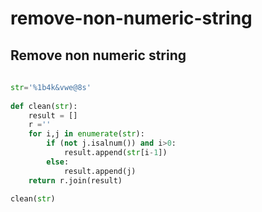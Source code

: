 # remove-non-numeric-string

  
## Remove non numeric string  
  
  
  
```python  
  
str='%1b4k&vwe@8s'  
  
def clean(str):  
	result = []  
	r =''  
	for i,j in enumerate(str):  
		if (not j.isalnum()) and i>0:  
			result.append(str[i-1])  
		else:  
			result.append(j)  
	return r.join(result)  
  
clean(str)  
  
```